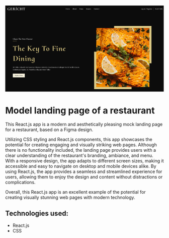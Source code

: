 ![gerich restaurant](./src/assets/2.png)

# Model landing page of a restaurant

This React.js app is a modern and aesthetically pleasing mock landing page for a restaurant, based on a Figma design. 

Utilizing CSS styling and React.js components, this app showcases the potential for creating engaging and visually striking web pages. Although there is no functionality included, the landing page provides users with a clear understanding of the restaurant's branding, ambiance, and menu. With a responsive design, the app adapts to different screen sizes, making it accessible and easy to navigate on desktop and mobile devices alike. By using React.js, the app provides a seamless and streamlined experience for users, allowing them to enjoy the design and content without distractions or complications. 

Overall, this React.js app is an excellent example of the potential for creating visually stunning web pages with modern technology.

## Technologies used:

* React.js
* CSS
